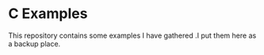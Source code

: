 C Examples
==========
This repository contains some examples I have gathered .I put them here as a backup place.